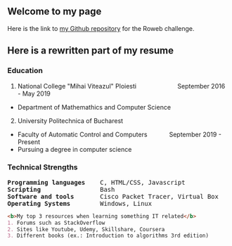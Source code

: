 ## Welcome to my page

Here is the link to [my Github repository](https://github.com/Matei-Iordache/Roweb-repo/edit/master) for the Roweb challenge.

## Here is a rewritten part of my resume

### Education

1. National College "Mihai Viteazul" Ploiesti &emsp; &emsp; &emsp; &emsp; &emsp; September 2016 - May 2019
  * Department of Mathemathics and Computer Science
2. University Politechnica of Bucharest
  * Faculty of Automatic Control and Computers &emsp;&emsp; &emsp;September 2019 - Present
  * Pursuing a degree in computer science

### Technical Strengths

<pre>
<b>Programming languages</b>    C, HTML/CSS, Javascript
<b>Scripting</b>                Bash
<b>Software and tools</b>       Cisco Packet Tracer, Virtual Box
<b>Operating Systems</b>        Windows, Linux
</pre>

```markdown
<b>My top 3 resources when learning something IT related</b>
1. Forums such as StackOverflow
2. Sites like Youtube, Udemy, Skillshare, Coursera
3. Different books (ex.: Introduction to algorithms 3rd edition)
```
